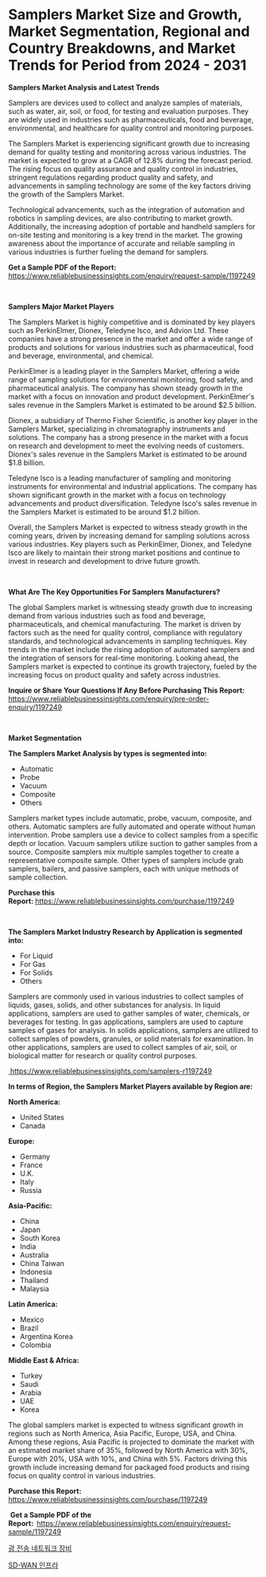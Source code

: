<p><h1>Samplers Market Size and Growth, Market Segmentation, Regional and Country Breakdowns, and Market Trends for Period from 2024 -  2031</h1></p><p><strong>Samplers Market Analysis and Latest Trends</strong></p>
<p><p>Samplers are devices used to collect and analyze samples of materials, such as water, air, soil, or food, for testing and evaluation purposes. They are widely used in industries such as pharmaceuticals, food and beverage, environmental, and healthcare for quality control and monitoring purposes.</p><p>The Samplers Market is experiencing significant growth due to increasing demand for quality testing and monitoring across various industries. The market is expected to grow at a CAGR of 12.8% during the forecast period. The rising focus on quality assurance and quality control in industries, stringent regulations regarding product quality and safety, and advancements in sampling technology are some of the key factors driving the growth of the Samplers Market.</p><p>Technological advancements, such as the integration of automation and robotics in sampling devices, are also contributing to market growth. Additionally, the increasing adoption of portable and handheld samplers for on-site testing and monitoring is a key trend in the market. The growing awareness about the importance of accurate and reliable sampling in various industries is further fueling the demand for samplers.</p></p>
<p><strong>Get a Sample PDF of the Report:&nbsp;</strong> <a href="https://www.reliablebusinessinsights.com/enquiry/request-sample/1197249">https://www.reliablebusinessinsights.com/enquiry/request-sample/1197249</a></p>
<p>&nbsp;</p>
<p><strong>Samplers Major Market Players</strong></p>
<p><p>The Samplers Market is highly competitive and is dominated by key players such as PerkinElmer, Dionex, Teledyne Isco, and Advion Ltd. These companies have a strong presence in the market and offer a wide range of products and solutions for various industries such as pharmaceutical, food and beverage, environmental, and chemical.</p><p>PerkinElmer is a leading player in the Samplers Market, offering a wide range of sampling solutions for environmental monitoring, food safety, and pharmaceutical analysis. The company has shown steady growth in the market with a focus on innovation and product development. PerkinElmer's sales revenue in the Samplers Market is estimated to be around $2.5 billion.</p><p>Dionex, a subsidiary of Thermo Fisher Scientific, is another key player in the Samplers Market, specializing in chromatography instruments and solutions. The company has a strong presence in the market with a focus on research and development to meet the evolving needs of customers. Dionex's sales revenue in the Samplers Market is estimated to be around $1.8 billion.</p><p>Teledyne Isco is a leading manufacturer of sampling and monitoring instruments for environmental and industrial applications. The company has shown significant growth in the market with a focus on technology advancements and product diversification. Teledyne Isco's sales revenue in the Samplers Market is estimated to be around $1.2 billion.</p><p>Overall, the Samplers Market is expected to witness steady growth in the coming years, driven by increasing demand for sampling solutions across various industries. Key players such as PerkinElmer, Dionex, and Teledyne Isco are likely to maintain their strong market positions and continue to invest in research and development to drive future growth.</p></p>
<p>&nbsp;</p>
<p><strong>What Are The Key Opportunities For Samplers Manufacturers?</strong></p>
<p><p>The global Samplers market is witnessing steady growth due to increasing demand from various industries such as food and beverage, pharmaceuticals, and chemical manufacturing. The market is driven by factors such as the need for quality control, compliance with regulatory standards, and technological advancements in sampling techniques. Key trends in the market include the rising adoption of automated samplers and the integration of sensors for real-time monitoring. Looking ahead, the Samplers market is expected to continue its growth trajectory, fueled by the increasing focus on product quality and safety across industries.</p></p>
<p><strong>Inquire or Share Your Questions If Any Before Purchasing This Report:</strong> <a href="https://www.reliablebusinessinsights.com/enquiry/pre-order-enquiry/1197249">https://www.reliablebusinessinsights.com/enquiry/pre-order-enquiry/1197249</a></p>
<p>&nbsp;</p>
<p><strong>Market Segmentation</strong></p>
<p><strong>The Samplers Market Analysis by types is segmented into:</strong></p>
<p><ul><li>Automatic</li><li>Probe</li><li>Vacuum</li><li>Composite</li><li>Others</li></ul></p>
<p><p>Samplers market types include automatic, probe, vacuum, composite, and others. Automatic samplers are fully automated and operate without human intervention. Probe samplers use a device to collect samples from a specific depth or location. Vacuum samplers utilize suction to gather samples from a source. Composite samplers mix multiple samples together to create a representative composite sample. Other types of samplers include grab samplers, bailers, and passive samplers, each with unique methods of sample collection.</p></p>
<p><strong>Purchase this Report:&nbsp;</strong><a href="https://www.reliablebusinessinsights.com/purchase/1197249">https://www.reliablebusinessinsights.com/purchase/1197249</a></p>
<p>&nbsp;</p>
<p><strong>The Samplers Market Industry Research by Application is segmented into:</strong></p>
<p><ul><li>For Liquid</li><li>For Gas</li><li>For Solids</li><li>Others</li></ul></p>
<p><p>Samplers are commonly used in various industries to collect samples of liquids, gases, solids, and other substances for analysis. In liquid applications, samplers are used to gather samples of water, chemicals, or beverages for testing. In gas applications, samplers are used to capture samples of gases for analysis. In solids applications, samplers are utilized to collect samples of powders, granules, or solid materials for examination. In other applications, samplers are used to collect samples of air, soil, or biological matter for research or quality control purposes.</p></p>
<p><a href="https://www.reliablebusinessinsights.com/samplers-r1197249">&nbsp;https://www.reliablebusinessinsights.com/samplers-r1197249</a></p>
<p><strong>In terms of Region, the Samplers Market Players available by Region are:</strong></p>
<p>
    <p> <strong> North America: </strong>
        <ul>
            <li>United States</li>
            <li>Canada</li>
        </ul>
        </p> 
    <p> <strong> Europe: </strong>
        <ul>
            <li>Germany</li>
            <li>France</li>
            <li>U.K.</li>
            <li>Italy</li>
            <li>Russia</li>
        </ul>
        </p> 
    <p> <strong> Asia-Pacific: </strong>
        <ul>
            <li>China</li>
            <li>Japan</li>
            <li>South Korea</li>
            <li>India</li>
            <li>Australia</li>
            <li>China Taiwan</li>
            <li>Indonesia</li>
            <li>Thailand</li>
            <li>Malaysia</li>
        </ul>
        </p> 
    <p> <strong> Latin America: </strong>
        <ul>
            <li>Mexico</li>
            <li>Brazil</li>
            <li>Argentina Korea</li>
            <li>Colombia</li>
        </ul>
        </p> 
    <p> <strong> Middle East & Africa: </strong>
        <ul>
            <li>Turkey</li>
            <li>Saudi</li>
            <li>Arabia</li>
            <li>UAE</li>
            <li>Korea</li>
        </ul>
    </p>
    </p>
<p><p>The global samplers market is expected to witness significant growth in regions such as North America, Asia Pacific, Europe, USA, and China. Among these regions, Asia Pacific is projected to dominate the market with an estimated market share of 35%, followed by North America with 30%, Europe with 20%, USA with 10%, and China with 5%. Factors driving this growth include increasing demand for packaged food products and rising focus on quality control in various industries.</p></p>
<p><strong>Purchase this Report: </strong><a href="https://www.reliablebusinessinsights.com/purchase/1197249">https://www.reliablebusinessinsights.com/purchase/1197249</a></p>
<p>&nbsp;<strong>Get a Sample PDF of the Report:&nbsp;&nbsp;</strong><a href="https://www.reliablebusinessinsights.com/enquiry/request-sample/1197249">https://www.reliablebusinessinsights.com/enquiry/request-sample/1197249</a></p>
<p><strong></strong></p>
<p><p><a href="https://medium.com/@jenniferstanley2022/%EA%B8%80%EB%A1%9C%EB%B2%8C-%EA%B4%91%EC%A0%84%EC%86%A1%EB%A7%9D-%EC%9E%A5%EB%B9%84-%EC%8B%9C%EC%9E%A5-%EC%9D%91%EC%9A%A9-%EC%B5%9C%EC%A2%85%EC%82%AC%EC%9A%A9-%EC%82%B0%EC%97%85-%EC%9C%A0%ED%98%95-%EC%9E%A5%EB%B9%84-%EB%B0%8F-%EC%A7%80%EC%97%AD%EC%97%90-%EC%B4%88%EC%A0%90%EC%9D%84-%EB%A7%9E%EC%B6%98-%EB%B6%84%EC%84%9D-%EB%B0%8F-%EC%98%88%EC%B8%A1-2024-2031-ec6c5b95f041">광 전송 네트워크 장비</a></p><p><a href="https://medium.com/@carolineparks354/sd-wan-%EC%9D%B8%ED%94%84%EB%9D%BC-%EC%82%B0%EC%97%85%EC%97%90-%EB%8C%80%ED%95%9C-%ED%86%B5%EC%B0%B0-%EC%8B%9C%EC%9E%A5-%EC%9E%AC%EC%A0%95-%EC%83%81%ED%83%9C-%EC%8B%9C%EC%9E%A5-%EA%B7%9C%EB%AA%A8-%EB%B0%8F-2031%EB%85%84%EA%B9%8C%EC%A7%80%EC%9D%98-%EC%88%98%EC%9D%B5-%EB%B6%84%EC%84%9D-ec3ee2a9c963">SD-WAN 인프라</a></p></p>